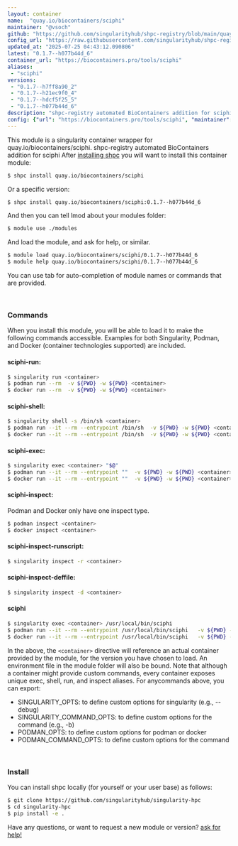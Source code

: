 ```yaml
---
layout: container
name:  "quay.io/biocontainers/sciphi"
maintainer: "@vsoch"
github: "https://github.com/singularityhub/shpc-registry/blob/main/quay.io/biocontainers/sciphi/container.yaml"
config_url: "https://raw.githubusercontent.com/singularityhub/shpc-registry/main/quay.io/biocontainers/sciphi/container.yaml"
updated_at: "2025-07-25 04:43:12.090806"
latest: "0.1.7--h077b44d_6"
container_url: "https://biocontainers.pro/tools/sciphi"
aliases:
 - "sciphi"
versions:
 - "0.1.7--h7ff8a90_2"
 - "0.1.7--h21ec9f0_4"
 - "0.1.7--hdcf5f25_5"
 - "0.1.7--h077b44d_6"
description: "shpc-registry automated BioContainers addition for sciphi"
config: {"url": "https://biocontainers.pro/tools/sciphi", "maintainer": "@vsoch", "description": "shpc-registry automated BioContainers addition for sciphi", "latest": {"0.1.7--h077b44d_6": "sha256:10540a502b8ee6fd7a80bb6ac2c27cc98d4521240fe742e9feb65f32438b073b"}, "tags": {"0.1.7--h7ff8a90_2": "sha256:3d8b40615a2df11ce4bed696f2d4b3f98c31a706c4dbfda37f42db5b508a72b6", "0.1.7--h21ec9f0_4": "sha256:069942c49e0b97b2234fc8d8e8482903e9d3fae51395c697cfe3e437abf2cd26", "0.1.7--hdcf5f25_5": "sha256:373da7947d9e926af836afd8e48f703632cb9d41dd00cbac9e6168e756c8ca95", "0.1.7--h077b44d_6": "sha256:10540a502b8ee6fd7a80bb6ac2c27cc98d4521240fe742e9feb65f32438b073b"}, "docker": "quay.io/biocontainers/sciphi", "aliases": {"sciphi": "/usr/local/bin/sciphi"}}
---
```


This module is a singularity container wrapper for quay.io/biocontainers/sciphi.
shpc-registry automated BioContainers addition for sciphi
After [installing shpc](#install) you will want to install this container module:


```bash
$ shpc install quay.io/biocontainers/sciphi
```

Or a specific version:

```bash
$ shpc install quay.io/biocontainers/sciphi:0.1.7--h077b44d_6
```

And then you can tell lmod about your modules folder:

```bash
$ module use ./modules
```

And load the module, and ask for help, or similar.

```bash
$ module load quay.io/biocontainers/sciphi/0.1.7--h077b44d_6
$ module help quay.io/biocontainers/sciphi/0.1.7--h077b44d_6
```

You can use tab for auto-completion of module names or commands that are provided.

<br>

### Commands

When you install this module, you will be able to load it to make the following commands accessible.
Examples for both Singularity, Podman, and Docker (container technologies supported) are included.

#### sciphi-run:

```bash
$ singularity run <container>
$ podman run --rm  -v ${PWD} -w ${PWD} <container>
$ docker run --rm  -v ${PWD} -w ${PWD} <container>
```

#### sciphi-shell:

```bash
$ singularity shell -s /bin/sh <container>
$ podman run --it --rm --entrypoint /bin/sh  -v ${PWD} -w ${PWD} <container>
$ docker run --it --rm --entrypoint /bin/sh  -v ${PWD} -w ${PWD} <container>
```

#### sciphi-exec:

```bash
$ singularity exec <container> "$@"
$ podman run --it --rm --entrypoint ""  -v ${PWD} -w ${PWD} <container> "$@"
$ docker run --it --rm --entrypoint ""  -v ${PWD} -w ${PWD} <container> "$@"
```

#### sciphi-inspect:

Podman and Docker only have one inspect type.

```bash
$ podman inspect <container>
$ docker inspect <container>
```

#### sciphi-inspect-runscript:

```bash
$ singularity inspect -r <container>
```

#### sciphi-inspect-deffile:

```bash
$ singularity inspect -d <container>
```


#### sciphi

```bash
$ singularity exec <container> /usr/local/bin/sciphi
$ podman run --it --rm --entrypoint /usr/local/bin/sciphi   -v ${PWD} -w ${PWD} <container> -c " $@"
$ docker run --it --rm --entrypoint /usr/local/bin/sciphi   -v ${PWD} -w ${PWD} <container> -c " $@"
```



In the above, the `<container>` directive will reference an actual container provided
by the module, for the version you have chosen to load. An environment file in the
module folder will also be bound. Note that although a container
might provide custom commands, every container exposes unique exec, shell, run, and
inspect aliases. For anycommands above, you can export:

 - SINGULARITY_OPTS: to define custom options for singularity (e.g., --debug)
 - SINGULARITY_COMMAND_OPTS: to define custom options for the command (e.g., -b)
 - PODMAN_OPTS: to define custom options for podman or docker
 - PODMAN_COMMAND_OPTS: to define custom options for the command

<br>

### Install

You can install shpc locally (for yourself or your user base) as follows:

```bash
$ git clone https://github.com/singularityhub/singularity-hpc
$ cd singularity-hpc
$ pip install -e .
```

Have any questions, or want to request a new module or version? [ask for help!](https://github.com/singularityhub/singularity-hpc/issues)